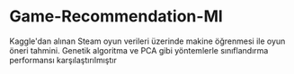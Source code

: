 # Game-Recommendation-Ml
Kaggle'dan alınan Steam oyun verileri üzerinde makine öğrenmesi ile oyun öneri tahmini. Genetik algoritma ve PCA gibi yöntemlerle sınıflandırma performansı karşılaştırılmıştır

